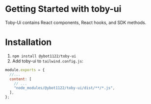 # Getting Started with toby-ui

Toby-Ui contains React components, React hooks, and SDK methods.

# Installation

1. `npm install @ybot1122/toby-ui`
2. Add toby-ui to `tailwind.config.js`:

```js
module.exports = {
  //...
  content: [
    // ...
    "node_modules/@ybot1122/toby-ui/dist/**/*.js",
  ],
};
```
